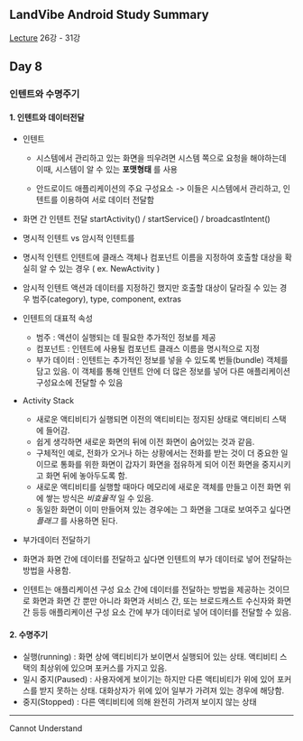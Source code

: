 ## LandVibe Android Study Summary
[Lecture](https://www.inflearn.com/course/do-it-%EC%95%88%EB%93%9C%EB%A1%9C%EC%9D%B4%EB%93%9C-%EC%95%B1-%ED%94%84%EB%A1%9C%EA%B7%B8%EB%9E%98%EB%B0%8D-%EC%95%88%EB%93%9C%EB%A1%9C%EC%9D%B4%EB%93%9C-%EA%B0%95%EC%A2%8C-2/) 26강 - 31강
## Day 8

### 인텐트와 수명주기

#### 1. 인텐트와 데이터전달
* 인텐트
  * 시스템에서 관리하고 있는 화면을 띄우려면 시스템 쪽으로 요청을 해야하는데 이때, 시스템이 알 수 있는 **포맷형태** 를 사용

  * 안드로이드 애플리케이션의 주요 구성요소 -> 이들은 시스템에서 관리하고, 인텐트를 이용하여 서로 데이터 전달함


* 화면 간 인텐트 전달
  startActivity() / startService() / broadcastIntent()


* 명시적 인텐트 vs 암시적 인텐트를
 * 명시적 인텐트
    인텐트에 클래스 객체나 컴포넌트 이름을 지정하여 호출할 대상을 확실히 알 수 있는 경우 ( ex. NewActivity )

  * 암시적 인텐트
  액션과 데이터를 지정하긴 했지만 호출할 대상이 달라질 수 있는 경우
  범주(category), type, component, extras


* 인텐트의 대표적 속성
  * 범주 : 액션이 실행되는 데 필요한 추가적인 정보를 제공
  * 컴포넌트 : 인텐트에 사용될 컴포넌트 클래스 이름을 명시적으로 지정
  * 부가 데이터 : 인텐트는 추가적인 정보를 넣을 수 있도록 번들(bundle) 객체를 담고 있음. 이 객체를 통해 인텐트 안에 더 많은 정보를 넣어 다른 애플리케이션 구성요소에 전달할 수 있음


* Activity Stack
  * 새로운 액티비티가 실행되면 이전의 액티비티는 정지된 상태로 액티비티 스택에 들어감.
  * 쉽게 생각하면 새로운 화면의 뒤에 이전 화면이 숨어있는 것과 같음.
  * 구체적인 예로, 전화가 오거나 하는 상황에서는 전화를 받는 것이 더 중요한 일이므로 통화를 위한 화면이 갑자기 화면을 점유하게 되어 이전 화면을 중지시키고 화면 뒤에 놓아두도록 함.
  * 새로운 액티비티를 실행할 때마다 메모리에 새로운 객체를 만들고 이전 화면 위에 쌓는 방식은 *비효율적* 일 수 있음.
  * 동일한 화면이 이미 만들어져 있는 경우에는 그 화면을 그대로 보여주고 싶다면 *플래그* 를 사용하면 된다.


* 부가데이터 전달하기
 * 화면과 화면 간에 데이터를 전달하고 싶다면 인텐트의 부가 데이터로 넣어 전달하는 방법을 사용함.
 * 인텐트는 애플리케이션 구성 요소 간에 데이터를 전달하는 방법을 제공하는 것이므로 화면과 화면 간 뿐만 아니라 화면과 서비스 간, 또는 브로드캐스트 수신자와 화면 간 등등 애플리케이션 구성 요소 간에 부가 데이터로 넣어 데이터를 전달할 수 있음.


#### 2. 수명주기
* 실행(running) : 화면 상에 액티비티가 보이면서 실행되어 있는 상태. 액티비티 스택의 최상위에 있으며 포커스를 가지고 있음.
* 일시 중지(Paused) : 사용자에게 보이기는 하지만 다른 액티비티가 위에 있어 포커스를 받지 못하는 상태. 대화상자가 위에 있어 일부가 가려져 있는 경우에 해당함.
* 중지(Stopped) : 다른 액티비티에 의해 완전히 가려져 보이지 않는 상태

--------
Cannot Understand
